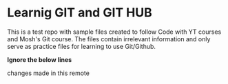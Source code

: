# Learnig GIT and GIT HUB

This is a test repo with sample files created to follow Code with YT courses and Mosh's Git course. The files contain irrelevant information and only serve as practice files for learning to use Git/Github.

**Ignore the below lines**

changes made in this remote
